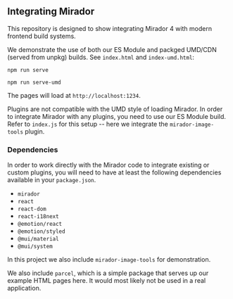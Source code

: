 ## Integrating Mirador

This repository is designed to show integrating Mirador 4 with modern frontend build systems.

We demonstrate the use of both our ES Module and packged UMD/CDN (served from unpkg) builds. See `index.html` and `index-umd.html`:
```
npm run serve
```
```
npm run serve-umd
```

The pages will load at `http://localhost:1234`.

Plugins are not compatible with the UMD style of loading Mirador.
In order to integrate Mirador with any plugins, you need to use our ES Module build.
Refer to `index.js` for this setup -- here we integrate the `mirador-image-tools` plugin.

### Dependencies

In order to work directly with the Mirador code to integrate existing or custom plugins, you will need to have at least the following dependencies available in your `package.json`.
 - `mirador`
 - `react`
 - `react-dom`
 - `react-i18next`
 - `@emotion/react`
 - `@emotion/styled`
 - `@mui/material`
 - `@mui/system`

In this project we also include `mirador-image-tools` for demonstration.

We also include `parcel`, which is a simple package that serves up our example HTML pages here. It would most likely not be used in a real application.